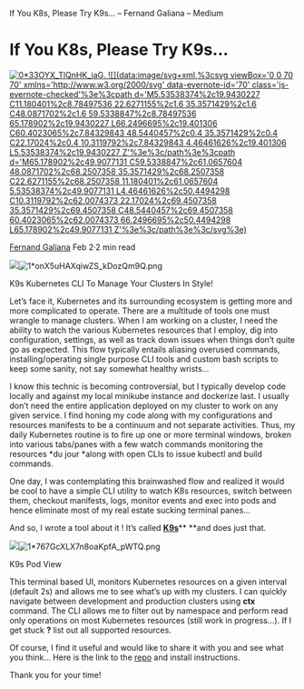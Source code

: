 If You K8s, Please Try K9s… – Fernand Galiana – Medium

# If You K8s, Please Try K9s…

[![0*33OYX_TlQnHK_iaG.](../_resources/f52c4f95cbc2fddd03af3dae56db768d.jpg) ![](data:image/svg+xml,%3csvg viewBox='0 0 70 70' xmlns='http://www.w3.org/2000/svg' data-evernote-id='70' class='js-evernote-checked'%3e%3cpath d='M5.53538374%2c19.9430227 C11.180401%2c8.78497536 22.6271155%2c1.6 35.3571429%2c1.6 C48.0871702%2c1.6 59.5338847%2c8.78497536 65.178902%2c19.9430227 L66.2496695%2c19.401306 C60.4023065%2c7.84329843 48.5440457%2c0.4 35.3571429%2c0.4 C22.17024%2c0.4 10.3119792%2c7.84329843 4.46461626%2c19.401306 L5.53538374%2c19.9430227 Z'%3e%3c/path%3e%3cpath d='M65.178902%2c49.9077131 C59.5338847%2c61.0657604 48.0871702%2c68.2507358 35.3571429%2c68.2507358 C22.6271155%2c68.2507358 11.180401%2c61.0657604 5.53538374%2c49.9077131 L4.46461626%2c50.4494298 C10.3119792%2c62.0074373 22.17024%2c69.4507358 35.3571429%2c69.4507358 C48.5440457%2c69.4507358 60.4023065%2c62.0074373 66.2496695%2c50.4494298 L65.178902%2c49.9077131 Z'%3e%3c/path%3e%3c/svg%3e)](https://medium.com/@fernand.galiana?source=post_header_lockup)

[Fernand Galiana](https://medium.com/@fernand.galiana)
Feb 2·2 min read

![](../_resources/2f3411e782eadb8cfd3386b9f3b8849d.png)![1*onX5uHAXqiwZS_kDozQm9Q.png](../_resources/3a460d4aec2f20555fb9ec0e5e3ea26d.png)

K9s Kubernetes CLI To Manage Your Clusters In Style!

Let’s face it, Kubernetes and its surrounding ecosystem is getting more and more complicated to operate. There are a multitude of tools one must wrangle to manage clusters. When I am working on a cluster, I need the ability to watch the various Kubernetes resources that I employ, dig into configuration, settings, as well as track down issues when things don’t quite go as expected. This flow typically entails aliasing overused commands, installing/operating single purpose CLI tools and custom bash scripts to keep some sanity, not say somewhat healthy wrists...

I know this technic is becoming controversial, but I typically develop code locally and against my local minikube instance and dockerize last. I usually don’t need the entire application deployed on my cluster to work on any given service. I find honing my code along with my configurations and resources manifests to be a continuum and not separate activities. Thus, my daily Kubernetes routine is to fire up one or more terminal windows, broken into various tabs/panes with a few watch commands monitoring the resources *du jour *along with open CLIs to issue kubectl and build commands.

One day, I was contemplating this brainwashed flow and realized it would be cool to have a simple CLI utility to watch K8s resources, switch between them, checkout manifests, logs, monitor events and exec into pods and hence eliminate most of my real estate sucking terminal panes…

And so, I wrote a tool about it ! It’s called [**K9s**](https://k9ss.io/)**  **and does just that.

![](../_resources/646d4f2cd8deb9b2c6c266558348e68d.png)![1*767GcXLX7n8oaKpfA_pWTQ.png](../_resources/75f6dfa2e3fc68be25608402d3614556.png)

K9s Pod View

This terminal based UI, monitors Kubernetes resources on a given interval (default 2s) and allows me to see what’s up with my clusters. I can quickly navigate between development and production clusters using **ctx<enter>** command. The CLI allows me to filter out by namespace and perform read only operations on most Kubernetes resources (still work in progress…). If I get stuck **?<enter>** list out all supported resources.

Of course, I find it useful and would like to share it with you and see what you think… Here is the link to the [repo](https://github.com/derailed/k9s) and install instructions.

Thank you for your time!